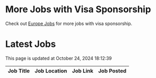# More Jobs with Visa Sponsorship

Check out [Europe Jobs](https://github.com/sureshparimi/europejobs#latest-jobs) for more jobs with visa sponsorship.

# Latest Jobs

This page is updated at October 24, 2024 18:12:39

| Job Title | Job Location | Job Link | Job Posted |
| --- | --- | --- | --- |
